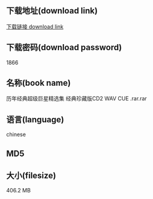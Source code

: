 ## 下载地址(download link)
[下载链接 download link](https://tutu365.netlify.app/?s=%E5%8E%86%E5%B9%B4%E7%BB%8F%E5%85%B8%E8%B6%85%E7%BA%A7%E5%B7%A8%E6%98%9F%E7%B2%BE%E9%80%89%E9%9B%86+%E7%BB%8F%E5%85%B8%E7%8F%8D%E8%97%8F%E7%89%88CD2+WAV+CUE+.rar)

## 下载密码(download password)
1866

## 名称(book name)
历年经典超级巨星精选集 经典珍藏版CD2 WAV CUE .rar.rar

## 语言(language)
chinese

## MD5


## 大小(filesize)
406.2 MB
